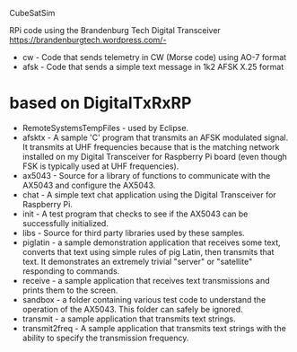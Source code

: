 CubeSatSim

RPi code using the Brandenburg Tech Digital Transceiver 
     https://brandenburgtech.wordpress.com/- 
     
 - cw - Code that sends telemetry in CW (Morse code) using AO-7 format
 - afsk - Code that sends a simple text message in 1k2 AFSK X.25 format

# based on DigitalTxRxRP

- RemoteSystemsTempFiles - used by Eclipse.
- afsktx - A sample 'C' program that transmits an AFSK modulated signal. It transmits at UHF frequencies because that is the matching network installed on my Digital Transceiver for Raspberry Pi board (even though FSK is typically used at UHF frequencies).
- ax5043 - Source for a library of functions to communicate with the AX5043 and configure the AX5043.
- chat - A simple text chat application using the Digital Transceiver for Raspberry Pi.
- init - A test program that checks to see if the AX5043 can be successfully initialized.
- libs - Source for third party libraries used by these samples.
- piglatin - a sample demonstration application that receives some text, converts that text using simple rules of pig Latin, then transmits that text. It demonstrates an extremely trivial "server" or "satellite" responding to commands.
- receive - a sample application that receives text transmissions and prints them to the screen.
- sandbox - a folder containing various test code to understand the operation of the AX5043. This folder can safely be ignored.
- transmit - a sample application that transmits text strings.
- transmit2freq - A sample application that transmits text strings with the ability to specify the transmission frequency.
